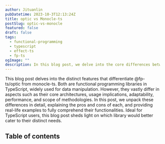 ```yaml
---
author: Jituanlin
pubDatetime: 2023-10-3T12:13:24Z
title: optic vs Monocle-ts
postSlug: optic-vs-monocle
featured: false
draft: false
tags:
  - functional-programming
  - typescript
  - effect-ts
  - fp-ts
ogImage: ""
description: In this blog post, we delve into the core differences between @fp-ts/optic and monocle-ts.
---
```


This blog post delves into the distinct features that differentiate @fp-ts/optic from monocle-ts.
Both are functional programming libraries in TypeScript, widely used for data manipulation.
However, they vastly differ in aspects such as their core architectures, usage implications, adaptability, performance, and scope of methodologies.
In this post, we unpack these differences in detail, explaining the pros and cons of each, and providing real-life examples to fully comprehend their functionalities.
Ideal for TypeScript users, this blog post sheds light on which library would better cater to their distinct needs.

## Table of contents
